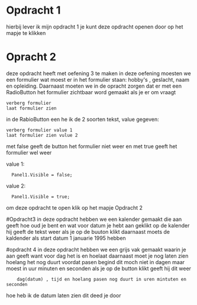 # Opdracht 1
hierbij lever ik mijn opdracht 1 je kunt deze opdracht openen door op het mapje te klikken


# Opracht 2
deze opdracht heeft met oefening 3 te maken in deze oefening moesten we een formulier wat moest er in het formulier staan:
hobby's , geslacht, naam en opleiding. Daarnaast moeten we in de opracht zorgen dat er met een RadioButton het formulier zichtbaar word gemaakt als je er om vraagt

    verberg formulier
    laat formulier zien
  
in de RabioButton een he ik de 2 soorten tekst, value gegeven: 

    verberg formulier value 1
    laat formulier zien vulue 2

met false geeft de button het formulier niet weer en met true geeft het formulier wel weer

  value 1:
  
      Panel1.Visible = false;
  value 2:
  
      Panel1.Visible = true;
      
om deze opdracht te open klik op het mapje Opdracht 2

#Opdracht3
in deze opdracht hebben we een kalender gemaakt die aan geeft hoe oud je bent en wat voor datum je hebt aan geklikt op de kalender hij geeft de tekst weer als je op de buuton klikt daarnaast moets de kaldender als start datum 1 januarie 1995 hebben 

#opdracht 4
in deze opdracht hebben we een grijs vak gemaakt waarin je aan geeft want voor dag het is en hoelaat daarnaast moet je nog laten zien hoelang het nog duurt voordat pasen begind dit moch niet in dagen maar moest in uur minuten en seconden als je op de button klikt geeft hij dit weer

        dag(datum) , tijd en hoelang pasen nog duurt in uren mintuten en seconden
        
hoe heb ik de datum laten zien dit deed je door
   
